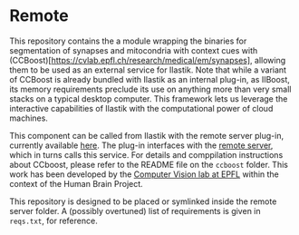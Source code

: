 # Remote 

This repository contains the a module wrapping the binaries for segmentation of
synapses and mitocondria with context cues with
(CCBoost)[https://cvlab.epfl.ch/research/medical/em/synapses], allowing them to
be used as an external service for Ilastik.  Note that while a variant of
CCBoost is already bundled with Ilastik as an internal plug-in, as IIBoost, its
memory requirements preclude its use on anything more than very small stacks on
a typical desktop computer. This framework lets us leverage the interactive
capabilities of Ilastik with the computational power of cloud machines.

This component can be called from Ilastik with the remote server plug-in,
currently available [here](https://github.com/etrulls/ilastik). The plug-in
interfaces with the [remote server](https://github.com/etrulls/cvlab-server),
which in turns calls this service.  For details and comppilation instructions
about CCboost, please refer to the README file on the `ccboost` folder.  This
work has been developed by the [Computer Vision lab at
EPFL](https://cvlab.epfl.ch) within the context of the Human Brain Project.

This repository is designed to be placed or symlinked inside the remote server
folder. A (possibly overtuned) list of requirements is given in `reqs.txt`, for
reference.
